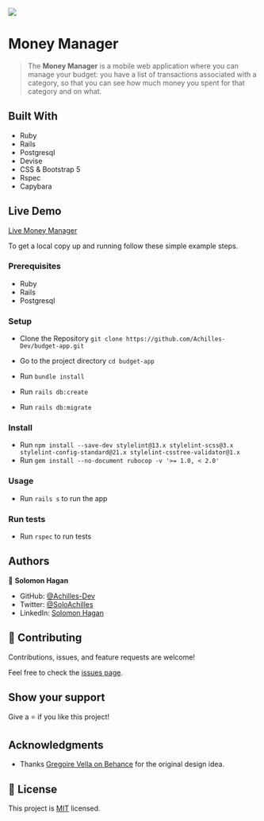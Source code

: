 ![](https://img.shields.io/badge/Microverse-blueviolet)

# Money Manager

> The **Money Manager** is a mobile web application where you can manage your budget: you have a list of transactions associated with a category, so that you can see how much money you spent for that category and on what.


## Built With

- Ruby
- Rails
- Postgresql
- Devise
- CSS & Bootstrap 5
- Rspec
- Capybara

## Live Demo

[Live Money Manager](https://money-manager-achilles.herokuapp.com/)

To get a local copy up and running follow these simple example steps.

### Prerequisites

- Ruby
- Rails
- Postgresql

### Setup

- Clone the Repository
`git clone https://github.com/Achilles-Dev/budget-app.git`

- Go to the project directory
`cd budget-app`

- Run ```bundle install```
- Run ```rails db:create```
- Run ```rails db:migrate```

### Install

- Run ```npm install --save-dev stylelint@13.x stylelint-scss@3.x stylelint-config-standard@21.x stylelint-csstree-validator@1.x```
- Run ```gem install --no-document rubocop -v '>= 1.0, < 2.0'```

### Usage

- Run ```rails s``` to run the app

### Run tests

- Run ```rspec``` to run tests

## Authors

👤 **Solomon Hagan**

- GitHub: [@Achilles-Dev](https://github.com/Achilles-Dev/)
- Twitter: [@SoloAchilles](https://twitter.com/SoloAchilles/)
- LinkedIn: [Solomon Hagan](https://www.linkedin.com/in/solomon-hagan/)

## 🤝 Contributing

Contributions, issues, and feature requests are welcome!

Feel free to check the [issues page](../../issues/).

## Show your support

Give a ⭐️ if you like this project!

## Acknowledgments

- Thanks [Gregoire Vella on Behance](https://www.behance.net/gregoirevella) for the original design idea.

## 📝 License

This project is [MIT](./MIT.md) licensed.
